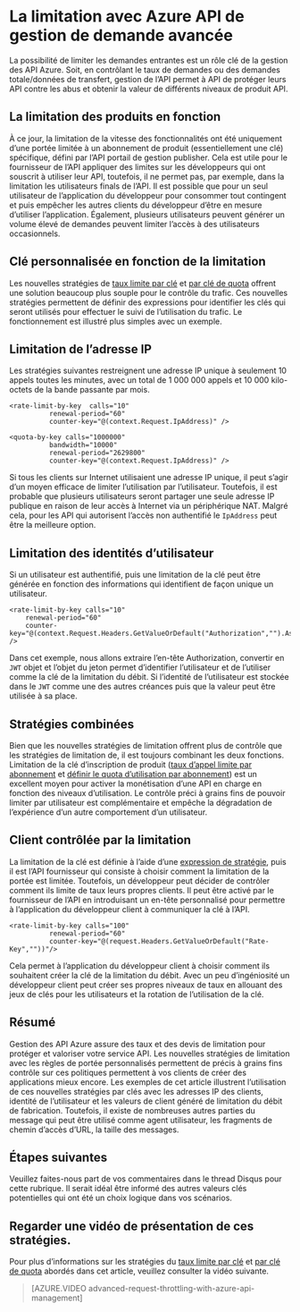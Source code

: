 <properties
    pageTitle="La limitation avec Azure API de gestion de demande avancée"
    description="Découvrez comment créer et appliquer le quota souple et les stratégies de gestion des API Azure de limitation du débit."
    services="api-management"
    documentationCenter=""
    authors="darrelmiller"
    manager="erikre"
    editor=""/>

<tags
    ms.service="api-management"
    ms.devlang="dotnet"
    ms.topic="article"
    ms.tgt_pltfrm="na"
    ms.workload="na"
    ms.date="10/25/2016"
    ms.author="darrmi"/>


# <a name="advanced-request-throttling-with-azure-api-management"></a>La limitation avec Azure API de gestion de demande avancée

La possibilité de limiter les demandes entrantes est un rôle clé de la gestion des API Azure. Soit, en contrôlant le taux de demandes ou des demandes totale/données de transfert, gestion de l’API permet à API de protéger leurs API contre les abus et obtenir la valeur de différents niveaux de produit API.

## <a name="product-based-throttling"></a>La limitation des produits en fonction
À ce jour, la limitation de la vitesse des fonctionnalités ont été uniquement d’une portée limitée à un abonnement de produit (essentiellement une clé) spécifique, défini par l’API portail de gestion publisher. Cela est utile pour le fournisseur de l’API appliquer des limites sur les développeurs qui ont souscrit à utiliser leur API, toutefois, il ne permet pas, par exemple, dans la limitation les utilisateurs finals de l’API. Il est possible que pour un seul utilisateur de l’application du développeur pour consommer tout contingent et puis empêcher les autres clients du développeur d’être en mesure d’utiliser l’application. Également, plusieurs utilisateurs peuvent générer un volume élevé de demandes peuvent limiter l’accès à des utilisateurs occasionnels.

## <a name="custom-key-based-throttling"></a>Clé personnalisée en fonction de la limitation
Les nouvelles stratégies de [taux limite par clé](https://msdn.microsoft.com/library/azure/dn894078.aspx#LimitCallRateByKey) et [par clé de quota](https://msdn.microsoft.com/library/azure/dn894078.aspx#SetUsageQuotaByKey) offrent une solution beaucoup plus souple pour le contrôle du trafic. Ces nouvelles stratégies permettent de définir des expressions pour identifier les clés qui seront utilisés pour effectuer le suivi de l’utilisation du trafic. Le fonctionnement est illustré plus simples avec un exemple. 

## <a name="ip-address-throttling"></a>Limitation de l’adresse IP
Les stratégies suivantes restreignent une adresse IP unique à seulement 10 appels toutes les minutes, avec un total de 1 000 000 appels et 10 000 kilo-octets de la bande passante par mois. 

    <rate-limit-by-key  calls="10"
              renewal-period="60"
              counter-key="@(context.Request.IpAddress)" />

    <quota-by-key calls="1000000"
              bandwidth="10000"
              renewal-period="2629800"
              counter-key="@(context.Request.IpAddress)" />

Si tous les clients sur Internet utilisaient une adresse IP unique, il peut s’agir d’un moyen efficace de limiter l’utilisation par l’utilisateur. Toutefois, il est probable que plusieurs utilisateurs seront partager une seule adresse IP publique en raison de leur accès à Internet via un périphérique NAT. Malgré cela, pour les API qui autorisent l’accès non authentifié le `IpAddress` peut être la meilleure option.

## <a name="user-identity-throttling"></a>Limitation des identités d’utilisateur
Si un utilisateur est authentifié, puis une limitation de la clé peut être générée en fonction des informations qui identifient de façon unique un utilisateur.

    <rate-limit-by-key calls="10"
        renewal-period="60"
        counter-key="@(context.Request.Headers.GetValueOrDefault("Authorization","").AsJwt()?.Subject)" />

Dans cet exemple, nous allons extraire l’en-tête Authorization, convertir en `JWT` objet et l’objet du jeton permet d’identifier l’utilisateur et de l’utiliser comme la clé de la limitation du débit. Si l’identité de l’utilisateur est stockée dans le `JWT` comme une des autres créances puis que la valeur peut être utilisée à sa place.

## <a name="combined-policies"></a>Stratégies combinées
Bien que les nouvelles stratégies de limitation offrent plus de contrôle que les stratégies de limitation de, il est toujours combinant les deux fonctions. Limitation de la clé d’inscription de produit ([taux d’appel limite par abonnement](https://msdn.microsoft.com/library/azure/dn894078.aspx#LimitCallRate) et [définir le quota d’utilisation par abonnement](https://msdn.microsoft.com/library/azure/dn894078.aspx#SetUsageQuota)) est un excellent moyen pour activer la monétisation d’une API en charge en fonction des niveaux d’utilisation. Le contrôle préci à grains fins de pouvoir limiter par utilisateur est complémentaire et empêche la dégradation de l’expérience d’un autre comportement d’un utilisateur. 

## <a name="client-driven-throttling"></a>Client contrôlée par la limitation
La limitation de la clé est définie à l’aide d’une [expression de stratégie](https://msdn.microsoft.com/library/azure/dn910913.aspx), puis il est l’API fournisseur qui consiste à choisir comment la limitation de la portée est limitée. Toutefois, un développeur peut décider de contrôler comment ils limite de taux leurs propres clients. Il peut être activé par le fournisseur de l’API en introduisant un en-tête personnalisé pour permettre à l’application du développeur client à communiquer la clé à l’API.

    <rate-limit-by-key calls="100"
              renewal-period="60"
              counter-key="@(request.Headers.GetValueOrDefault("Rate-Key",""))"/>

Cela permet à l’application du développeur client à choisir comment ils souhaitent créer la clé de la limitation du débit. Avec un peu d’ingéniosité un développeur client peut créer ses propres niveaux de taux en allouant des jeux de clés pour les utilisateurs et la rotation de l’utilisation de la clé.

## <a name="summary"></a>Résumé
Gestion des API Azure assure des taux et des devis de limitation pour protéger et valoriser votre service API. Les nouvelles stratégies de limitation avec les règles de portée personnalisés permettent de précis à grains fins contrôle sur ces politiques permettent à vos clients de créer des applications mieux encore. Les exemples de cet article illustrent l’utilisation de ces nouvelles stratégies par clés avec les adresses IP des clients, identité de l’utilisateur et les valeurs de client généré de limitation du débit de fabrication. Toutefois, il existe de nombreuses autres parties du message qui peut être utilisé comme agent utilisateur, les fragments de chemin d’accès d’URL, la taille des messages.

## <a name="next-steps"></a>Étapes suivantes
Veuillez faites-nous part de vos commentaires dans le thread Disqus pour cette rubrique. Il serait idéal être informé des autres valeurs clés potentielles qui ont été un choix logique dans vos scénarios.

## <a name="watch-a-video-overview-of-these-policies"></a>Regarder une vidéo de présentation de ces stratégies.
Pour plus d’informations sur les stratégies du [taux limite par clé](https://msdn.microsoft.com/library/azure/dn894078.aspx#LimitCallRateByKey) et [par clé de quota](https://msdn.microsoft.com/library/azure/dn894078.aspx#SetUsageQuotaByKey) abordés dans cet article, veuillez consulter la vidéo suivante.

> [AZURE.VIDEO advanced-request-throttling-with-azure-api-management]
